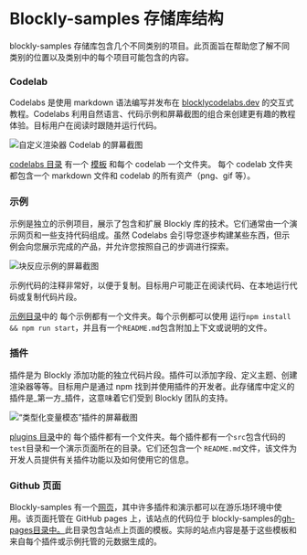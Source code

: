 # Blockly-samples 存储库结构

blockly-samples 存储库包含几个不同类别的项目。此页面旨在帮助您了解不同类别的位置以及类别中的每个项目可能包含的内容。

###  Codelab

Codelabs 是使用 markdown 语法编写并发布在 [blocklycodelabs.dev](https://blocklycodelabs.dev) 的交互式教程。Codelabs 利用自然语言、代码示例和屏幕截图的组合来创建更有趣的教程体验。目标用户在阅读时跟随并运行代码。

![自定义渲染器 Codelab 的屏幕截图](/static/images/StructureCodelab.png)

[codelabs 目录](https://github.com/google/blockly-samples/blob/master/codelabs) 有一个 [模板](https://github.com/google/blockly-samples/blob/master/codelabs/template.md) 和每个 codelab 一个文件夹。 每个 codelab 文件夹都包含一个 markdown 文件和 codelab 的所有资产（png、gif 等）。

### 示例

示例是独立的示例项目，展示了包含和扩展 Blockly 库的技术。它们通常由一个演示网页和一些支持代码组成。虽然 Codelabs 会引导您逐步构建某些东西，但示例会向您展示完成的产品，并允许您按照自己的步调进行探索。

![块反应示例的屏幕截图](/static/images/StructureExamples.png)

示例代码的注释非常好，以便于复制。目标用户可能正在阅读代码、在本地运行代码或复制代码片段。

[示例目录](https://github.com/google/blockly-samples/tree/master/examples)中的 每个示例都有一个文件夹。每个示例都可以使用 运行`npm install && npm run start`，并且有一个`README.md`包含附加上下文或说明的文件。

### 插件

插件是为 Blockly 添加功能的独立代码片段。插件可以添加字段、定义主题、创建渲染器等等。目标用户是通过 npm 找到并使用插件的开发者。此存储库中定义的插件是_第一方_插件，这意味着它们受到 Blockly 团队的支持。

![“类型化变量模态”插件的屏幕截图](/static/images/StructurePlugin.png)

[plugins 目录](https://github.com/google/blockly-samples/tree/master/plugins)中的 每个插件都有一个文件夹。每个插件都有一个`src`包含代码的`test`目录和一个演示页面所在的目录。它们还包含一个 `README.md`文件，该文件为开发人员提供有关插件功能以及如何使用它的信息。

### Github 页面

Blockly-samples 有一个[网页](https://google.github.io/blockly-samples/)，其中许多插件和演示都可以在游乐场环境中使用。该页面托管在 GitHub pages 上，该站点的代码位于 blockly-samples的[gh-pages目录中。](https://github.com/google/blockly-samples/tree/master/gh-pages)此目录包含站点上页面的模板。实际的站点内容是基于这些模板和来自每个插件或示例托管的元数据生成的。